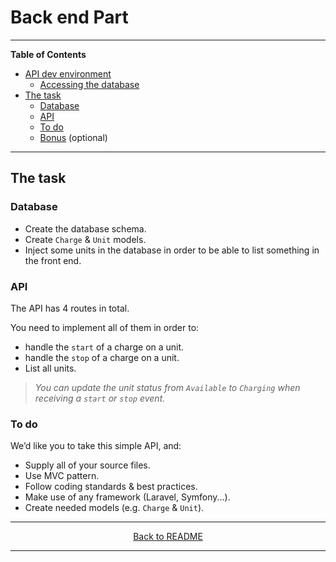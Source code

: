 
# Back end Part

***

**Table of Contents**

* [API dev environment](#api-dev-environment)
    * [Accessing the database](#api-dev-environment--accessing-db)
* [The task](#the-task)
    * [Database](#the-task--db)
    * [API](#the-task--api)
    * [To do](#the-task--to-do)
    * [Bonus](#the-task--bonus) (optional)

***
## The task

<a id="the-task--db"></a>
### Database
* Create the database schema.
* Create `Charge` & `Unit` models.
* Inject some units in the database in order to be able to list something in the front end.

<a id="the-task--api"></a>
### API
The API has 4 routes in total.

You need to implement all of them in order to:
* handle the `start` of a charge on a unit.
* handle the `stop` of a charge on a unit.
* List all units.

> *You can update the unit status from `Available` to `Charging` when receiving a `start` or `stop` event.*

<a id="the-task--to-do"></a>
### To do

We’d like you to take this simple API, and:
* Supply all of your source files.
* Use MVC pattern.
* Follow coding standards & best practices.
* Make use of any framework (Laravel, Symfony...).
* Create needed models (e.g. `Charge` & `Unit`).

<a id="the-task--bonus"></a>
***

<p align="center">
    <a href="../README.md">
        Back to README
    </a>
</p>

***

